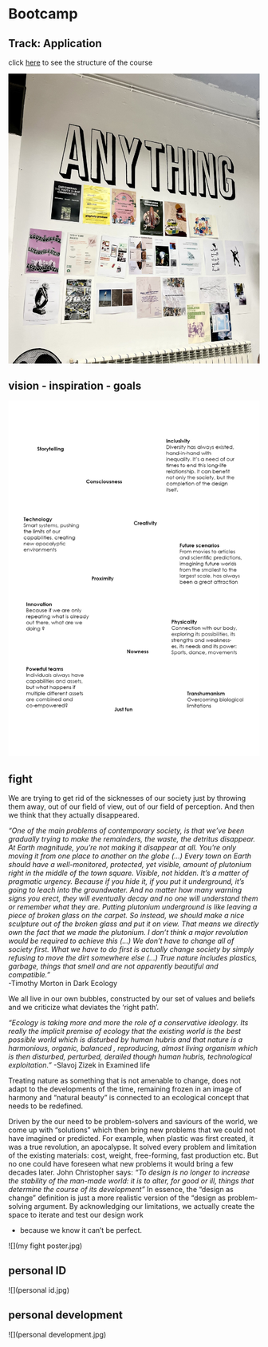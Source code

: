 # Bootcamp
## Track: Application
click [here](https://fablabbcn.github.io/mdef-docs/academic_year_2022_23/term_1_2022_23/mdef_bootcamp_2022_23/) to see the structure of the course  

![](anything.jpeg)
## vision - inspiration - goals
![](vision.jpg)

## fight
We are trying to get rid of the sicknesses of our society just by throwing them away, out of our field of view, out of our field of perception. And then we think that they actually disappeared.

*“One of the main problems of contemporary society, is that we’ve been gradually trying to make the remainders, the waste, the detritus disappear. At Earth magnitude, you’re not making it disappear at all. You’re only moving it from one place to another on the globe (...) Every town on Earth should have a well-monitored, protected, yet visible, amount of plutonium right in the middle of the town square. Visible, not hidden. It’s a matter of pragmatic urgency. Because if you hide it, if you put it underground, it’s going to leach into the groundwater. And no matter how many warning signs you erect, they will eventually decay and no one will understand them or remember what they are. Putting plutonium underground is like leaving a piece of broken glass on the carpet. So instead, we should make a nice sculpture out of the broken glass and put it on view. That means we directly own the fact that we made the plutonium. I don’t think a major revolution would be required to achieve this (...) We don’t have to change all of society first. What we have to do first is actually change society by simply refusing to move the dirt somewhere else (...) True nature includes plastics, garbage, things that smell and are not apparently beautiful and compatible.”*  
-Timothy Morton in Dark Ecology


We all live in our own bubbles, constructed by our set of values and beliefs and we criticize what
deviates the ‘right path’.  

*“Ecology is taking more and more the role of a conservative ideology. Its really the implicit premise of ecology that the existing world is the best possible world which is disturbed by human hubris and that nature is a harmonious, organic, balanced , reproducing, almost living organism which is then disturbed, perturbed, derailed though human hubris, technological exploitation.”*
-Slavoj Zizek in Examined life

Treating nature as something that is not amenable to change, does not adapt to the developments of the time, remaining frozen in an image of harmony and “natural beauty” is connected to an ecological concept that needs to be redefined.


Driven by the our need to be problem-solvers and saviours of the world, we come up with “solutions” which then bring new problems that we could not have imagined or predicted. For example, when plastic was first created, it was a true revolution, an apocalypse. It solved every problem and limitation of the existing materials: cost, weight, free-forming, fast production etc. But no one could have
foreseen what new problems it would bring a few decades later.
John Christopher says: *“To design is no longer to increase the stability of the man-made world: it is to alter, for good or ill, things that determine the course of its development”* In essence, the “design as change” definition is just a more realistic version of the “design as problem-solving argument.
By acknowledging our limitations, we actually create the space to iterate and test our design work
- because we know it can’t be perfect.

![](my fight poster.jpg)

## personal ID
![](personal id.jpg)

## personal development
![](personal development.jpg)
